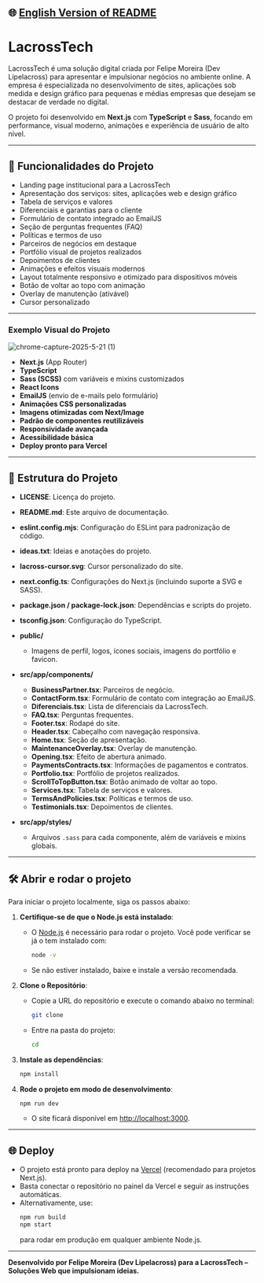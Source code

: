 ## 🌐 [English Version of README](README_EN.md)

# LacrossTech

LacrossTech é uma solução digital criada por Felipe Moreira (Dev Lipelacross) para apresentar e impulsionar negócios no ambiente online. A empresa é especializada no desenvolvimento de sites, aplicações sob medida e design gráfico para pequenas e médias empresas que desejam se destacar de verdade no digital.

O projeto foi desenvolvido em **Next.js** com **TypeScript** e **Sass**, focando em performance, visual moderno, animações e experiência de usuário de alto nível.

---

## 🔨 Funcionalidades do Projeto

- Landing page institucional para a LacrossTech
- Apresentação dos serviços: sites, aplicações web e design gráfico
- Tabela de serviços e valores
- Diferenciais e garantias para o cliente
- Formulário de contato integrado ao EmailJS
- Seção de perguntas frequentes (FAQ)
- Políticas e termos de uso
- Parceiros de negócios em destaque
- Portfólio visual de projetos realizados
- Depoimentos de clientes
- Animações e efeitos visuais modernos
- Layout totalmente responsivo e otimizado para dispositivos móveis
- Botão de voltar ao topo com animação
- Overlay de manutenção (ativável)
- Cursor personalizado

---

### Exemplo Visual do Projeto

![chrome-capture-2025-5-21 (1)](https://github.com/user-attachments/assets/f4365337-68e1-4717-9715-01e2904e95c9)

- **Next.js** (App Router)
- **TypeScript**
- **Sass (SCSS)** com variáveis e mixins customizados
- **React Icons**
- **EmailJS** (envio de e-mails pelo formulário)
- **Animações CSS personalizadas**
- **Imagens otimizadas com Next/Image**
- **Padrão de componentes reutilizáveis**
- **Responsividade avançada**
- **Acessibilidade básica**
- **Deploy pronto para Vercel**

---

## 📁 Estrutura do Projeto

- **LICENSE**: Licença do projeto.
- **README.md**: Este arquivo de documentação.
- **eslint.config.mjs**: Configuração do ESLint para padronização de código.
- **ideas.txt**: Ideias e anotações do projeto.
- **lacross-cursor.svg**: Cursor personalizado do site.
- **next.config.ts**: Configurações do Next.js (incluindo suporte a SVG e SASS).
- **package.json / package-lock.json**: Dependências e scripts do projeto.
- **tsconfig.json**: Configuração do TypeScript.

- **public/**
  - Imagens de perfil, logos, ícones sociais, imagens do portfólio e favicon.

- **src/app/components/**
  - **BusinessPartner.tsx**: Parceiros de negócio.
  - **ContactForm.tsx**: Formulário de contato com integração ao EmailJS.
  - **Diferenciais.tsx**: Lista de diferenciais da LacrossTech.
  - **FAQ.tsx**: Perguntas frequentes.
  - **Footer.tsx**: Rodapé do site.
  - **Header.tsx**: Cabeçalho com navegação responsiva.
  - **Home.tsx**: Seção de apresentação.
  - **MaintenanceOverlay.tsx**: Overlay de manutenção.
  - **Opening.tsx**: Efeito de abertura animado.
  - **PaymentsContracts.tsx**: Informações de pagamentos e contratos.
  - **Portfolio.tsx**: Portfólio de projetos realizados.
  - **ScrollToTopButton.tsx**: Botão animado de voltar ao topo.
  - **Services.tsx**: Tabela de serviços e valores.
  - **TermsAndPolicies.tsx**: Políticas e termos de uso.
  - **Testimonials.tsx**: Depoimentos de clientes.

- **src/app/styles/**
  - Arquivos `.sass` para cada componente, além de variáveis e mixins globais.

---

## 🛠️ Abrir e rodar o projeto

Para iniciar o projeto localmente, siga os passos abaixo:

1. **Certifique-se de que o Node.js está instalado**:
   - O [Node.js](https://nodejs.org/) é necessário para rodar o projeto. Você pode verificar se já o tem instalado com:
     ```bash
     node -v
     ```
   - Se não estiver instalado, baixe e instale a versão recomendada.

2. **Clone o Repositório**:
   - Copie a URL do repositório e execute o comando abaixo no terminal:
     ```bash
     git clone 
     ```
   - Entre na pasta do projeto:
     ```bash
     cd 
     ```

3. **Instale as dependências**:
   ```bash
   npm install
   ```

4. **Rode o projeto em modo de desenvolvimento**:
   ```bash
   npm run dev
   ```
   - O site ficará disponível em [http://localhost:3000](http://localhost:3000).

---

## 🌐 Deploy

- O projeto está pronto para deploy na [Vercel](https://vercel.com/) (recomendado para projetos Next.js).
- Basta conectar o repositório no painel da Vercel e seguir as instruções automáticas.
- Alternativamente, use:
  ```bash
  npm run build
  npm start
  ```
  para rodar em produção em qualquer ambiente Node.js.

---

**Desenvolvido por Felipe Moreira (Dev Lipelacross) para a LacrossTech – Soluções Web que impulsionam ideias.**